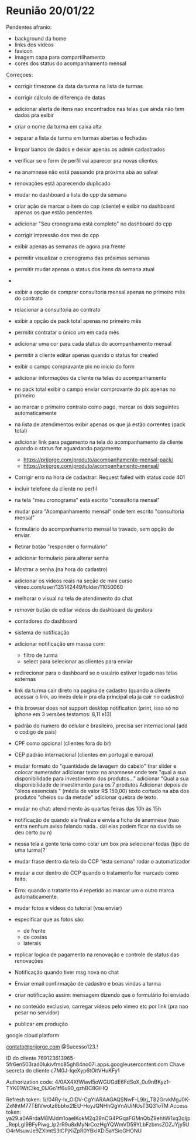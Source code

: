 # Reunião 20/01/22

Pendentes afranio:

- background da home
- links dos vídeos
- favicon
- imagem capa para compartilhamento
- cores dos status do acompanhamento mensal

Correçoes:

- corrigir timezone da data da turma na lista de turmas
- corrigir cálculo de diferença de datas
- adicionar alerta de itens nao encontrados nas telas que ainda não tem dados pra exibir
- criar o nome da turma em caixa alta
- separar a lista de turma em turmas abertas e fechadas
- limpar banco de dados e deixar apenas os admin cadastrados
- verificar se o form de perfil vai aparecer pra novas clientes
- na anamnese não está passando pra proxima aba ao salvar
- renovações está aparecendo duplicado
- mudar no dashboard a lista do cpp da semana
- criar ação de marcar o item do cpp (cliente) e exibir no dashboard apenas os que estão pendentes
- adicionar "Seu cronograma está completo" no dashboard do cpp
- corrigir impressão dos mes do cpp
- exibir apenas as semanas de agora pra frente
- permitir visualizar o cronograma das próximas semanas
- permitir mudar apenas o status dos itens da semana atual
-
- exibir a opção de comprar consultoria mensal apenas no primeiro mês do contrato
- relacionar a consultoria ao contrato
- exibir a opção de pack total apenas no primeiro mês
- permitir contratar o único um em cada mês
- adicionar uma cor para cada status do acompanhamento mensal
- permitir a cliente editar apenas quando o status for created
- exibir o campo compravante pix no inicio do form
- adicionar informações da cliente na telas do acompanhamento
- no pack total exibir o campo enviar comprovante do pix apenas no primeiro
- ao marcar o primeiro contrato como pago, marcar os dois seguintes automaticamente
- na lista de atendimentos exibir apenas os que já estão correntes (pack total)
- adicionar link para pagamento na tela do acompanhamento da cliente quando o status for aguardando pagamento

  - https://prijorge.com/produto/acompanhamento-mensal-pack/
  - https://prijorge.com/produto/acompanhamento-mensal/

- Corrigir erro na hora de cadastrar: Request failed with status code 401
- incluir telefone da cliente no perfil
- na tela "meu cronograma" está escrito "consultoria mensal"
- mudar para "Acompanhamento mensal" onde tem escrito "consultoria mensal"
- formulário do acompanhamento mensal ta travado, sem opção de enviar.
- Retirar botão "responder o formulário"
- adicionar formulario para alterar senha
- Mostrar a senha (na hora do cadastro)
- adicionar os videos reais na seção de mini curso vimeo.com/user/135142449/folder/11050060
- melhorar o visual na tela de atendimento do chat
- remover botão de editar videos do dashboard da gestora
- contadores do dashboard
- sistema de notificação
- adicionar notificação em massa com:
  - filtro de turma
  - select para selecionar as clientes para enviar
- redirecionar para o dashboard se o usuário estiver logado nas telas externas


- link da turma cair direto na pagina de cadastro (quando a cliente acessar o link, ao invés dela ir pra ela principal ela ja cair no cadastro)
- this browser does not support desktop notification (print, isso só no iphone em 3 versões testamos: 8,11 e13)
- padrão do numero do celular é brasileiro, precisa ser internacional (add o codigo de pais)
- CPF como opcional (clientes fora do br)
- CEP padrão internacional (clientes em portugal e europa)
- mudar formato do "quantidade de lavagem do cabelo" tirar slider e colocar numerador
adicionar texto:
na anamnese onde tem "qual a sua disponibilidade para investimento dos produtos..."
adicionar "Qual a sua disponibilidade de investimento para os 7 produtos
Adicionar depois de "óleos essenciais " (média de valor R$ 150,00)
texto cortado na aba dos produtos "cheios ou da metade" adicionar quebra de texto.
- mudar no chat: atendimento às quartas feiras das 10h às 15h
- notificação de quando ela finaliza e envia a ficha de anamnese (nao entra nenhum aviso falando nada.. dai elas podem ficar na duvida se deu certo ou n)
- nessa tela a gente teria como colar um box pra selecionar todas (tipo de uma turma)?
- mudar frase dentro da tela do CCP “esta semana” rodar o automatizador
- mudar a cor dentro do CCP quando o tratamento for marcado como feito.
- Erro: quando o tratamento é repetido ao marcar um o outro marca automaticamente.


- mudar fotos e vídeos do tutorial (vou enviar)
- especificar que as fotos são:
  - de frente
  - de costas
  - laterais


- replicar logica de pagamento na renovação e controle de status das renovações
- Notificação quando tiver msg nova no chat
- Enviar email confirmação de cadastro e boas vindas a turma
- criar notificação assim: mensagem dizendo que o formulário foi enviado
- no conteúdo exclusivo, carregar vídeos pelo vimeo etc por link (pra nao pesar no servidor)
- publicar em produção

google cloud platform

contato@prijorge.com
@Sucesso123.!

ID do cliente
769123613965-5fr6en503rad0lukivfmo85gh84no07i.apps.googleusercontent.com
Chave secreta do cliente
c7M0J-lqeXyp6tOitVHuKFy1

Authorization code:
4/0AX4XfWiavI5oWGUGdE6FdSoX_0u9nBKyz1-TYK01WtCIkq_0lJGo1tf6u90_gzhBC8GiHQ

Refresh token:
1//04Ry-Ix_OIDV-CgYIARAAGAQSNwF-L9Irj_T82GrvkMgJ0K-ZxNhtM77TBIVwotz6bbhx2lEU-HoyJQNHhQgVnAUiNUsT3Q31oTM
Access token:
ya29.a0ARrdaM8MJdm1oaelKokM2q39nCG4PGqaFGMnQbZ9ehhW1xq3qIjp_RepLgI9BFyPiwg_lp2rR9u8xMyNrCozHgYQWmVD59YLbFzbmsZGZJYjy5UO4rMsuwJe9ZXImtS3ICPjKiZpR0YBklXDi5aYSioGHONU
